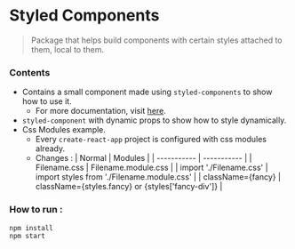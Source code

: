 # Styled Components

> Package that helps build components with certain styles attached to them, local to them.

### Contents

* Contains a small component made using `styled-components` to show how to use it.
    * For more documentation, visit [here](https://styled-components.com/).
* `styled-component` with dynamic props to show how to style dynamically.
* Css Modules example.
    * Every `create-react-app` project is configured with css modules already.
    * Changes :
        | Normal                    | Modules                                           |
        | -----------               | -----------                                       |
        | Filename.css              | Filename.module.css                               |
        | import './Filename.css'   | import styles from './Filename.module.css'        |
        | className={fancy}         | className={styles.fancy} or {styles['fancy-div']} |


### How to run : 

```
npm install
npm start
```